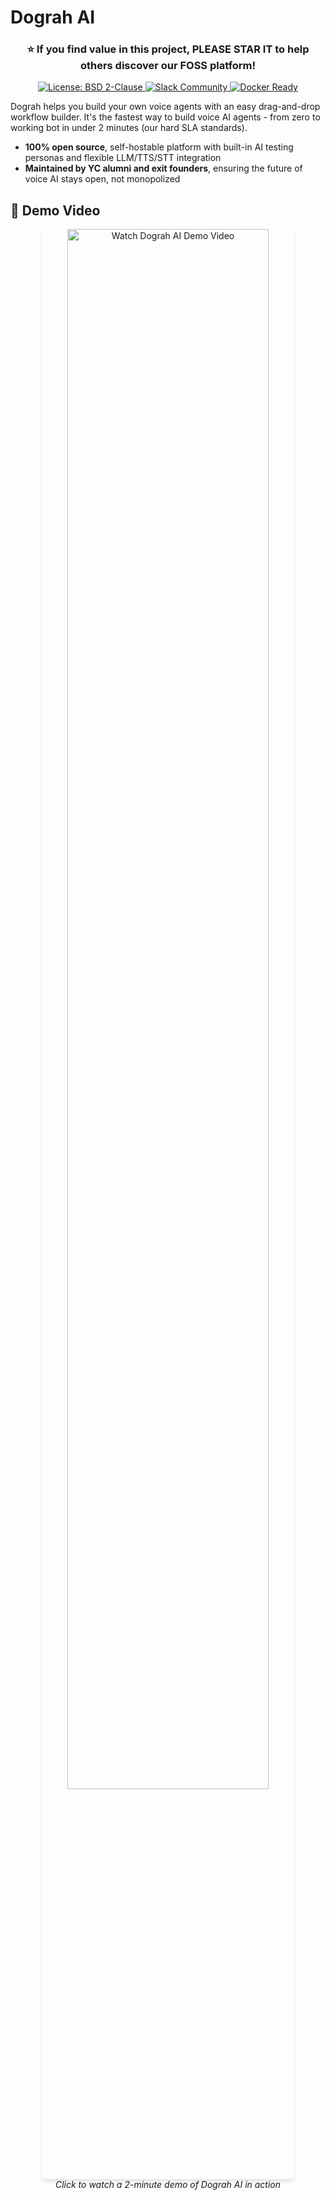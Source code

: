 # Dograh AI

<h3 align="center">⭐ <strong>If you find value in this project, PLEASE STAR IT to help others discover our FOSS platform!</strong></h3>


<p align="center">
  <a href="LICENSE">
    <img src="https://img.shields.io/badge/license-BSD%202--Clause-blue.svg" alt="License: BSD 2-Clause">
  </a>
  <a href="https://join.slack.com/t/dograh-community/shared_invite/zt-3czr47sw5-MSg1J0kJ7IMPOCHF~03auQ">
    <img src="https://img.shields.io/badge/chat-on%20Slack-4A154B?logo=slack" alt="Slack Community">
  </a>
  <a href="https://www.docker.com/">
    <img src="https://img.shields.io/badge/docker-ready-blue?logo=docker" alt="Docker Ready">
  </a>
</p>

Dograh helps you build your own voice agents with an easy drag-and-drop workflow builder. It's the fastest way to build voice AI agents - from zero to working bot in under 2 minutes (our hard SLA standards).

- **100% open source**, self-hostable platform with built-in AI testing personas and flexible LLM/TTS/STT integration
- **Maintained by YC alumni and exit founders**, ensuring the future of voice AI stays open, not monopolized

## 🎥 Demo Video

<div align="center">
  <a href="https://www.youtube.com/watch?v=LK8mvK5TH2Q">
    <img src="https://img.youtube.com/vi/LK8mvK5TH2Q/maxresdefault.jpg" alt="Watch Dograh AI Demo Video" width="80%" style="border-radius: 8px; box-shadow: 0 4px 6px rgba(0, 0, 0, 0.1);">
  </a>
  <br>
  <em>Click to watch a 2-minute demo of Dograh AI in action</em>
</div>